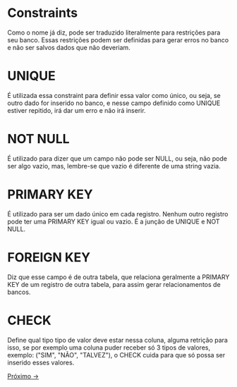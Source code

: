 # Constraints

Como o nome já diz, pode ser traduzido literalmente para restrições para seu banco. Essas restrições podem ser definidas para gerar erros no banco e não ser salvos dados que não deveriam.


# UNIQUE

É utilizada essa constraint para definir essa valor como único, ou seja, se outro dado for inserido no banco, e nesse campo definido como UNIQUE estiver repitido, irá dar um erro e não irá inserir.

# NOT NULL

É utilizado para dizer que um campo não pode ser NULL, ou seja, não pode ser algo vazio, mas, lembre-se que vazio é diferente de uma string vazia.

# PRIMARY KEY

É utilizado para ser um dado único em cada registro. Nenhum outro registro pode ter uma PRIMARY KEY igual ou vazio. É a junção de UNIQUE e NOT NULL. 

# FOREIGN KEY

Diz que esse campo é de outra tabela, que relaciona geralmente a PRIMARY KEY de um registro de outra tabela, para assim gerar relacionamentos de bancos.

# CHECK

Define qual tipo tipo de valor deve estar nessa coluna, alguma retrição para isso, se por exemplo uma coluna puder receber só 3 tipos de valores, exemplo: ("SIM", "NÃO", "TALVEZ"), o CHECK cuida para que só possa ser inserido esses valores.

<a href="./03-ComandosBasicos.md">Próximo -></a>